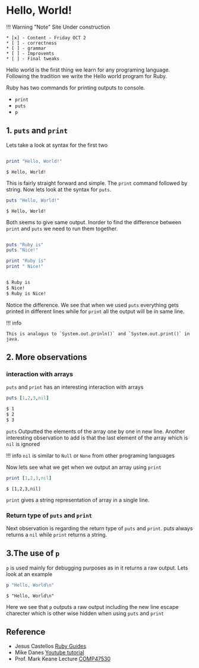 # Hello, World!

!!! Warning "Note"
    Site Under construction

    * [x] - Content - Friday OCT 2
    * [ ] - correctness
    * [ ] - grammar
    * [ ] - Improvemts
    * [ ] - Final tweaks

Hello world is the first thing we learn for any programing language. Following the tradition we write the Hello world program for Ruby.

Ruby has two commands for printing outputs to console.

- `print`
- `puts`
- `p`

## 1. `puts` and `print`

Lets take a look at syntax for the first two

``` ruby

print "Hello, World!"
```
```
$ Hello, World!

```
This is fairly straight forward and simple.
The `print` command followed by string.
Now lets look at the syntax for `puts`.

```rb
puts "Hello, World!"
```
```
$ Hello, World!
```
Both seems to give same output. Inorder to find the difference between `print` and `puts` we need to run them together.

```rb

puts "Ruby is"
puts "Nice!"

print "Ruby is"
print " Nice!"

```
```sh

$ Ruby is
$ Nice!
$ Ruby is Nice!
```
Notice the difference. We see that when we used `puts` everything gets printed in different lines while for `print` all the output will be in same line.

!!! info
    
    This is analogus to `System.out.prinln()` and `System.out.print()` in java.

## 2. More observations 

### interaction with arrays

`puts` and `print` has an interesting interaction with arrays

```rb
puts [1,2,3,nil]
```
```sh
$ 1
$ 2
$ 3
```
`puts` Outputted the elements of the array one by one in new line. Another interesting observation to add is that the last element of the array which is `nil` is ignored

!!! info 
    `nil` is similar to `Null` or `None` from other programing languages 

Now lets see what we get when we output an array using `print`

```rb
print [1,2,3,nil]
```

```
$ [1,2,3,nil]
```
`print` gives a string representation of array in a single line.

### Return type of `puts` and `print`

Next observation is regarding the return type of `puts` and `print`. puts always returns a `nil` while `print` returns a string.

## 3.The use of `p`

`p` is used mainly for debugging purposes as in it returns a raw output. Lets look at an example

```rb
p "Hello, World\n"
```
```
$ "Hello, World\n"
```
Here we see that `p` outputs a raw output including the new line escape charecter which is other wise hidden when using `puts` and `print`

## Reference 

* Jesus Castellos [Ruby Guides](https://www.rubyguides.com/2018/10/puts-vs-print/)
* Mike Danes [Youtube tutorial](https://www.youtube.com/watch?v=t_ispmWmdjY)
* Prof. Mark Keane Lecture [COMP47530](https://sisweb.ucd.ie/usis/!W_HU_MENU.P_PUBLISH?p_tag=MODULE&MODULE=COMP47530)